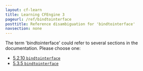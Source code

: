 ```yaml
---
layout: cf-learn
title: Learning CFEngine 3
pageurl: /ref/bindtointerface
posttitle: Reference disambiguation for 'bindtointerface'
navsection: none
---
```


The term 'bindtointerface' could refer to several sections in the documentation. Please choose one:

- [5\.2\.10 <code>bindtointerface</code>](https://cfengine.com/manuals/cf3-reference.html#bindtointerface-in-agent)
- [5\.3\.5 <code>bindtointerface</code>](https://cfengine.com/manuals/cf3-reference.html#bindtointerface-in-server)
